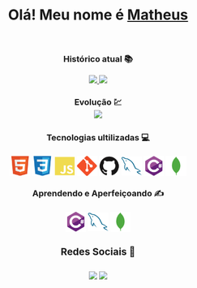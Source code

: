 <div>
  <h1 align="center">Olá! Meu nome é <a href="https://www.linkedin.com/in/matheus-chiga/">Matheus</a></h1>
 <br>
 
  <h3 align="center"> Histórico atual 📚</h3>
</div>

<div align="center">
  <a href="github.com/Matchiga">
     <img height="160em" src="https://github-readme-stats.vercel.app/api?username=Matchiga&count_private=false&include_all_commits=true&show_icons=true&theme=apprentice&hide_border=true&show_owner=true&bg_color=00000000"/>
     <img height="160em" src="https://github-readme-stats.vercel.app/api/top-langs/?username=Matchiga&theme=apprentice&hide_border=true&&layout=compact&bg_color=00000000"/>
  </a>
</div>

<h3 align="center">Evolução 💹<br>

<div align="center">
  <a href="https://github.com/Matchiga"><img src="http://github-readme-streak-stats.herokuapp.com?user=Matchiga&theme=dark&hide_border=true&date_format=j%20M%5B%20Y%5D&fire=E4E73B&ring=FFFFFF&currStreakLabel=FFFFFF&background=00000000"></a>
</div>

 <h3 align="center"> Tecnologias ultilizadas 💻
<div align="center" valign="top"><br>
  
  <img align="center" alt="HTML" height="40" margin="50px" width="40" src="https://raw.githubusercontent.com/devicons/devicon/master/icons/html5/html5-original.svg">
  <img align="center" alt="CSS" height="40" margin="50px" width="40" src="https://raw.githubusercontent.com/devicons/devicon/master/icons/css3/css3-original.svg">
  <img align="center" alt="JS" height="37" margin="50px" width="40" src="https://raw.githubusercontent.com/devicons/devicon/master/icons/javascript/javascript-plain.svg">
  <img align="center" alt="Git" height="40" margin="50px" width="40" src="https://raw.githubusercontent.com/devicons/devicon/master/icons/git/git-original.svg">
  <img align="center" alt="GitHub" height="40" margin="50px" width="40" src= "https://raw.githubusercontent.com/devicons/devicon/master/icons/github/github-original.svg">
  <img align="center" alt="MySQL" height="37" margin="50px" width="40" src="https://raw.githubusercontent.com/devicons/devicon/master/icons/mysql/mysql-plain.svg">
  <img align="center" alt="Csharp" height="40" margin="50px" width="40" src="https://raw.githubusercontent.com/devicons/devicon/master/icons/csharp/csharp-original.svg">
  <img align="center" alt="MongoDB" height="40" margin="50px" width="40" src="https://raw.githubusercontent.com/devicons/devicon/master/icons/mongodb/mongodb-plain.svg">
  <br>
  
</div>

  <h3 align="center"> Aprendendo e Aperfeiçoando ✍
  <div align="center"> <br>
    <img align="center" alt="Csharp" height="40" margin="50px" width="40" src="https://raw.githubusercontent.com/devicons/devicon/master/icons/csharp/csharp-original.svg">
    <img align="center" alt="MySQL" height="37" margin="50px" width="40" src="https://raw.githubusercontent.com/devicons/devicon/master/icons/mysql/mysql-plain.svg">
    <img align="center" alt="MongoDB" height="40" margin="50px" width="40" src="https://raw.githubusercontent.com/devicons/devicon/master/icons/mongodb/mongodb-plain.svg">
  
  <h3 align="center"> Redes Sociais 📱
<div align="center"> <br>
  <a href="https://www.linkedin.com/in/matheus-chiga/" target="_blank"><img src="https://img.shields.io/badge/-LinkedIn-%230077B5?style=for-the-badge&logo=linkedin&logoColor=white" target="_blank"></a> 
  <a href="mailto:matheuschiga1303@gmail.com"><img src="https://img.shields.io/badge/-Gmail-%23333?style=for-the-badge&logo=gmail&logoColor=white" target="_blank"></a>
</div><br>
